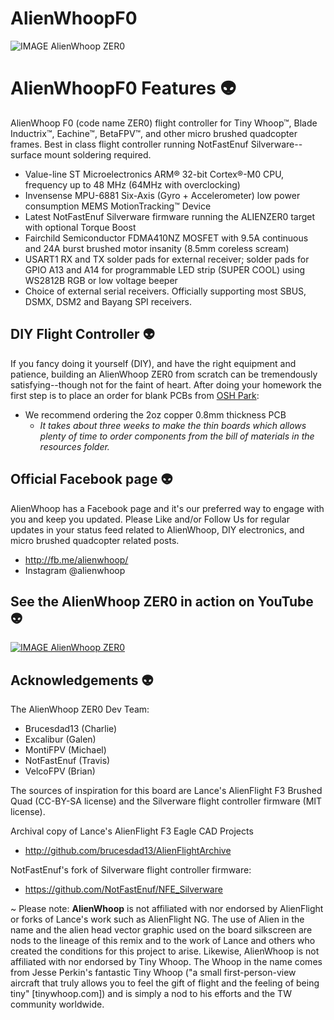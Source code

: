 # AlienWhoopF0

![IMAGE AlienWhoop ZER0](https://644db4de3505c40a0444-327723bce298e3ff5813fb42baeefbaa.ssl.cf1.rackcdn.com/adafb0e224f56d2a61b28ddf3b26a0df.png)

# AlienWhoopF0 Features :alien:
AlienWhoop F0 (code name ZER0) flight controller for Tiny Whoop™, Blade Inductrix™, Eachine™, BetaFPV™, and other micro brushed quadcopter frames. Best in class flight controller running NotFastEnuf Silverware--surface mount soldering required.

* Value-line ST Microelectronics ARM® 32-bit Cortex®-M0 CPU, frequency up to 48 MHz (64MHz with overclocking)
* Invensense MPU-6881 Six-Axis (Gyro + Accelerometer) low power consumption MEMS MotionTracking™ Device
* Latest NotFastEnuf Silverware firmware running the ALIENZER0 target with optional Torque Boost
* Fairchild Semiconductor FDMA410NZ MOSFET with 9.5A continuous and 24A burst brushed motor insanity (8.5mm coreless scream)
* USART1 RX and TX solder pads for external receiver; solder pads for GPIO A13 and A14 for programmable LED strip (SUPER COOL) using WS2812B RGB or low voltage beeper
* Choice of external serial receivers. Officially supporting most SBUS, DSMX, DSM2 and Bayang SPI receivers.

## DIY Flight Controller :alien:
If you fancy doing it yourself (DIY), and have the right equipment and patience, building an AlienWhoop ZER0 from scratch can be tremendously satisfying--though not for the faint of heart. After doing your homework the first step is to place an order for blank PCBs from [OSH Park](https://oshpark.com/shared_projects/yiRaAjtL):
* We recommend ordering the 2oz copper 0.8mm thickness PCB
  * *It takes about three weeks to make the thin boards which allows plenty of time to order components from the bill of materials in the resources folder.*

## Official Facebook page :alien:
AlienWhoop has a Facebook page and it's our preferred way to engage with you and keep you updated. Please Like and/or Follow Us for regular updates in your status feed related to AlienWhoop, DIY electronics, and micro brushed quadcopter related posts.
* http://fb.me/alienwhoop/
* Instagram @alienwhoop

## See the AlienWhoop ZER0 in action on YouTube :alien:
[![IMAGE AlienWhoop ZER0](https://img.youtube.com/vi/PHuMYIHKqiw/0.jpg)](https://www.youtube.com/watch?v=PHuMYIHKqiw)

## Acknowledgements :alien:

The AlienWhoop ZER0 Dev Team:

* Brucesdad13 (Charlie)
* Excalibur (Galen)
* MontiFPV (Michael)
* NotFastEnuf (Travis)
* VelcoFPV (Brian)

The sources of inspiration for this board are Lance's AlienFlight F3 Brushed
Quad (CC-BY-SA license) and the Silverware flight controller firmware (MIT
license).

Archival copy of Lance's AlienFlight F3 Eagle CAD Projects
* http://github.com/brucesdad13/AlienFlightArchive

NotFastEnuf's fork of Silverware flight controller firmware:
* https://github.com/NotFastEnuf/NFE_Silverware

~ Please note: **AlienWhoop** is not affiliated with nor endorsed by AlienFlight or forks of Lance's work such as AlienFlight NG. The use of Alien in the name and the alien head vector graphic used on the board silkscreen are nods to the lineage of this remix and to the work of Lance and others who created the conditions for this project to arise. Likewise, AlienWhoop is not affiliated with nor endorsed by Tiny Whoop. The Whoop in the name comes from Jesse Perkin's fantastic Tiny Whoop ("a small first-person-view aircraft that truly allows you to feel the gift of flight and the feeling of being tiny" [tinywhoop.com]) and is simply a nod to his efforts and the TW community worldwide.
